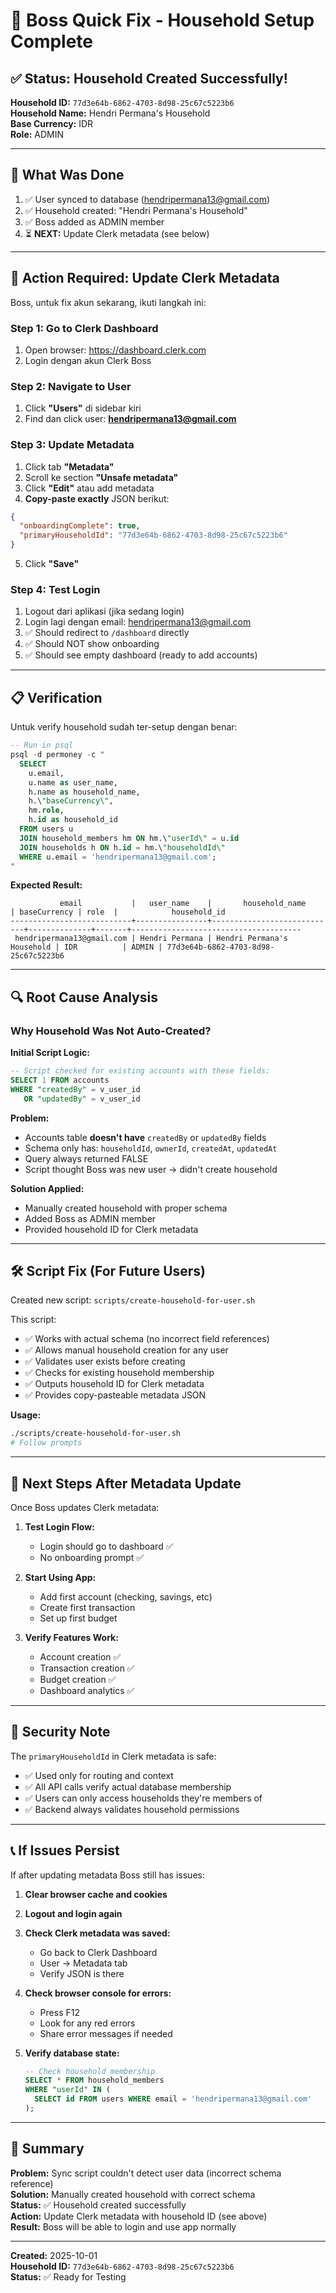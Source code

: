 # 🎯 Boss Quick Fix - Household Setup Complete

## ✅ Status: Household Created Successfully!

**Household ID:** `77d3e64b-6862-4703-8d98-25c67c5223b6`  
**Household Name:** Hendri Permana's Household  
**Base Currency:** IDR  
**Role:** ADMIN  

---

## 🔧 What Was Done

1. ✅ User synced to database (hendripermana13@gmail.com)
2. ✅ Household created: "Hendri Permana's Household"
3. ✅ Boss added as ADMIN member
4. ⏳ **NEXT:** Update Clerk metadata (see below)

---

## 🚨 Action Required: Update Clerk Metadata

Boss, untuk fix akun sekarang, ikuti langkah ini:

### Step 1: Go to Clerk Dashboard
1. Open browser: https://dashboard.clerk.com
2. Login dengan akun Clerk Boss

### Step 2: Navigate to User
1. Click **"Users"** di sidebar kiri
2. Find dan click user: **hendripermana13@gmail.com**

### Step 3: Update Metadata
1. Click tab **"Metadata"**
2. Scroll ke section **"Unsafe metadata"**
3. Click **"Edit"** atau add metadata
4. **Copy-paste exactly** JSON berikut:

```json
{
  "onboardingComplete": true,
  "primaryHouseholdId": "77d3e64b-6862-4703-8d98-25c67c5223b6"
}
```

5. Click **"Save"**

### Step 4: Test Login
1. Logout dari aplikasi (jika sedang login)
2. Login lagi dengan email: hendripermana13@gmail.com
3. ✅ Should redirect to `/dashboard` directly
4. ✅ Should NOT show onboarding
5. ✅ Should see empty dashboard (ready to add accounts)

---

## 📋 Verification

Untuk verify household sudah ter-setup dengan benar:

```sql
-- Run in psql
psql -d permoney -c "
  SELECT 
    u.email,
    u.name as user_name,
    h.name as household_name,
    h.\"baseCurrency\",
    hm.role,
    h.id as household_id
  FROM users u
  JOIN household_members hm ON hm.\"userId\" = u.id
  JOIN households h ON h.id = hm.\"householdId\"
  WHERE u.email = 'hendripermana13@gmail.com';
"
```

**Expected Result:**
```
           email           |   user_name    |       household_name       | baseCurrency | role  |            household_id              
---------------------------+----------------+----------------------------+--------------+-------+--------------------------------------
 hendripermana13@gmail.com | Hendri Permana | Hendri Permana's Household | IDR          | ADMIN | 77d3e64b-6862-4703-8d98-25c67c5223b6
```

---

## 🔍 Root Cause Analysis

### Why Household Was Not Auto-Created?

**Initial Script Logic:**
```sql
-- Script checked for existing accounts with these fields:
SELECT 1 FROM accounts 
WHERE "createdBy" = v_user_id 
   OR "updatedBy" = v_user_id
```

**Problem:**
- Accounts table **doesn't have** `createdBy` or `updatedBy` fields
- Schema only has: `householdId`, `ownerId`, `createdAt`, `updatedAt`
- Query always returned FALSE
- Script thought Boss was new user → didn't create household

**Solution Applied:**
- Manually created household with proper schema
- Added Boss as ADMIN member
- Provided household ID for Clerk metadata

---

## 🛠️ Script Fix (For Future Users)

Created new script: `scripts/create-household-for-user.sh`

This script:
- ✅ Works with actual schema (no incorrect field references)
- ✅ Allows manual household creation for any user
- ✅ Validates user exists before creating
- ✅ Checks for existing household membership
- ✅ Outputs household ID for Clerk metadata
- ✅ Provides copy-pasteable metadata JSON

**Usage:**
```bash
./scripts/create-household-for-user.sh
# Follow prompts
```

---

## 🎯 Next Steps After Metadata Update

Once Boss updates Clerk metadata:

1. **Test Login Flow:**
   - Login should go to dashboard ✅
   - No onboarding prompt ✅
   
2. **Start Using App:**
   - Add first account (checking, savings, etc)
   - Create first transaction
   - Set up first budget
   
3. **Verify Features Work:**
   - Account creation ✅
   - Transaction creation ✅
   - Budget creation ✅
   - Dashboard analytics ✅

---

## 🔐 Security Note

The `primaryHouseholdId` in Clerk metadata is safe:
- ✅ Used only for routing and context
- ✅ All API calls verify actual database membership
- ✅ Users can only access households they're members of
- ✅ Backend always validates household permissions

---

## 📞 If Issues Persist

If after updating metadata Boss still has issues:

1. **Clear browser cache and cookies**
2. **Logout and login again**
3. **Check Clerk metadata was saved:**
   - Go back to Clerk Dashboard
   - User → Metadata tab
   - Verify JSON is there

4. **Check browser console for errors:**
   - Press F12
   - Look for any red errors
   - Share error messages if needed

5. **Verify database state:**
   ```sql
   -- Check household membership
   SELECT * FROM household_members 
   WHERE "userId" IN (
     SELECT id FROM users WHERE email = 'hendripermana13@gmail.com'
   );
   ```

---

## 📝 Summary

**Problem:** Sync script couldn't detect user data (incorrect schema reference)  
**Solution:** Manually created household with correct schema  
**Status:** ✅ Household created successfully  
**Action:** Update Clerk metadata with household ID (see above)  
**Result:** Boss will be able to login and use app normally  

---

**Created:** 2025-10-01  
**Household ID:** `77d3e64b-6862-4703-8d98-25c67c5223b6`  
**Status:** ✅ Ready for Testing
